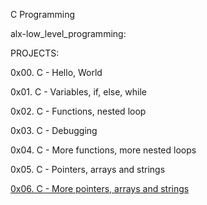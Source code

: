 C Programming

alx-low_level_programming:

PROJECTS:

0x00. C - Hello, World

0x01. C - Variables, if, else, while

0x02. C - Functions, nested loop

0x03. C - Debugging

0x04. C - More functions, more nested loops

0x05. C - Pointers, arrays and strings

<a href="">0x06. C - More pointers, arrays and strings</a>

